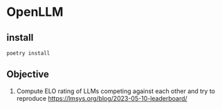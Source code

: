 # OpenLLM

## install

    poetry install

## Objective
1) Compute ELO rating of LLMs competing against each other and try to reproduce https://lmsys.org/blog/2023-05-10-leaderboard/